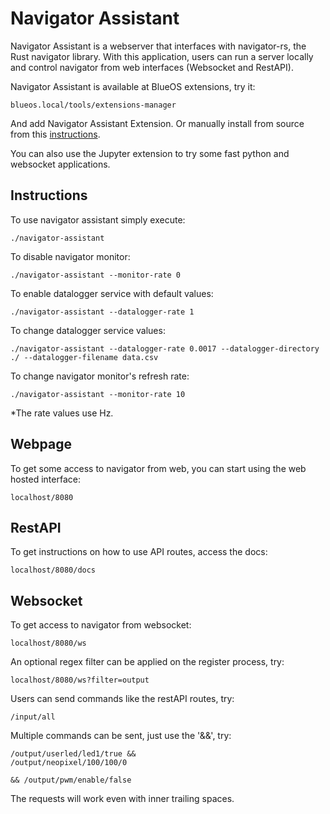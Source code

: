 # Navigator Assistant

Navigator Assistant is a webserver that interfaces with navigator-rs, the Rust navigator library.
With this application, users can run a server locally and control navigator from web interfaces (Websocket and RestAPI).

Navigator Assistant is available at BlueOS extensions, try it:
```
blueos.local/tools/extensions-manager
```
And add Navigator Assistant Extension. Or manually install from source from this [instructions].

You can also use the Jupyter extension to try some fast python and websocket applications.

[instructions]: https://github.com/RaulTrombin/blueos-navigator-assitant
## Instructions

To use navigator assistant simply execute:
```
./navigator-assistant
```

To disable navigator monitor:

```
./navigator-assistant --monitor-rate 0
```

To enable datalogger service with default values:
```
./navigator-assistant --datalogger-rate 1
```

To change datalogger service values:
```
./navigator-assistant --datalogger-rate 0.0017 --datalogger-directory ./ --datalogger-filename data.csv
```

To change navigator monitor's refresh rate:

```
./navigator-assistant --monitor-rate 10
```

*The rate values use Hz.

## Webpage

To get some access to navigator from web, you can start using the web hosted interface:
```
localhost/8080
```

## RestAPI

To get instructions on how to use API routes, access the docs:
```
localhost/8080/docs
```

## Websocket

To get access to navigator from websocket:
```
localhost/8080/ws
```
An optional regex filter can be applied on the register process, try:
```
localhost/8080/ws?filter=output
```
Users can send commands like the restAPI routes, try:
```
/input/all
```
Multiple commands can be sent, just use the '&&', try:
```
/output/userled/led1/true &&
/output/neopixel/100/100/0

&& /output/pwm/enable/false
```
The requests will work even with inner trailing spaces.

